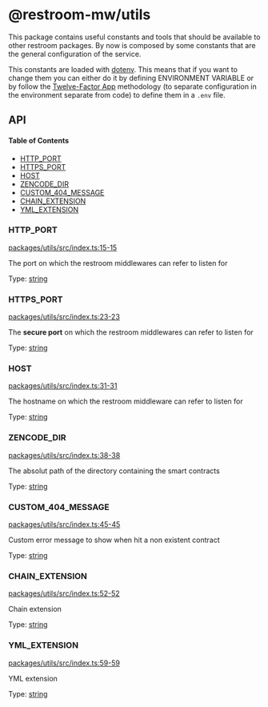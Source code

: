 # @restroom-mw/utils

This package contains useful constants and tools that should be available to other restroom packages.
By now is composed by some constants that are the general configuration of the service.

This constants are loaded with [dotenv](https://github.com/motdotla/dotenv). This means
that if you want to change them you can either do it by defining ENVIRONMENT VARIABLE or
by follow the [Twelve-Factor App](http://12factor.net/config) methodology (to separate
configuration in the environment separate from code) to define them in a `.env` file.

## API

<!-- Generated by documentation.js. Update this documentation by updating the source code. -->

#### Table of Contents

*   [HTTP_PORT](#http_port)
*   [HTTPS_PORT](#https_port)
*   [HOST](#host)
*   [ZENCODE_DIR](#zencode_dir)
*   [CUSTOM\_404\_MESSAGE](#custom\_404\_message)
*   [CHAIN_EXTENSION](#chain_extension)
*   [YML_EXTENSION](#yml_extension)

### HTTP_PORT

[packages/utils/src/index.ts:15-15](https://github.com/dyne/restroom-mw/blob/2328b3a38de42790bc8f9bde42557c45ad477573/packages/utils/src/index.ts#L15-L15 "Source code on GitHub")

The port on which the restroom middlewares can refer to listen for

Type: [string](https://developer.mozilla.org/docs/Web/JavaScript/Reference/Global_Objects/String)

### HTTPS_PORT

[packages/utils/src/index.ts:23-23](https://github.com/dyne/restroom-mw/blob/2328b3a38de42790bc8f9bde42557c45ad477573/packages/utils/src/index.ts#L23-L23 "Source code on GitHub")

The **secure port** on which the restroom middlewares can refer to listen for

Type: [string](https://developer.mozilla.org/docs/Web/JavaScript/Reference/Global_Objects/String)

### HOST

[packages/utils/src/index.ts:31-31](https://github.com/dyne/restroom-mw/blob/2328b3a38de42790bc8f9bde42557c45ad477573/packages/utils/src/index.ts#L31-L31 "Source code on GitHub")

The hostname on which the restroom middleware can refer to listen for

Type: [string](https://developer.mozilla.org/docs/Web/JavaScript/Reference/Global_Objects/String)

### ZENCODE_DIR

[packages/utils/src/index.ts:38-38](https://github.com/dyne/restroom-mw/blob/2328b3a38de42790bc8f9bde42557c45ad477573/packages/utils/src/index.ts#L38-L38 "Source code on GitHub")

The absolut path of the directory containing the smart contracts

Type: [string](https://developer.mozilla.org/docs/Web/JavaScript/Reference/Global_Objects/String)

### CUSTOM\_404\_MESSAGE

[packages/utils/src/index.ts:45-45](https://github.com/dyne/restroom-mw/blob/2328b3a38de42790bc8f9bde42557c45ad477573/packages/utils/src/index.ts#L45-L45 "Source code on GitHub")

Custom error message to show when hit a non existent contract

Type: [string](https://developer.mozilla.org/docs/Web/JavaScript/Reference/Global_Objects/String)

### CHAIN_EXTENSION

[packages/utils/src/index.ts:52-52](https://github.com/dyne/restroom-mw/blob/2328b3a38de42790bc8f9bde42557c45ad477573/packages/utils/src/index.ts#L52-L52 "Source code on GitHub")

Chain extension

Type: [string](https://developer.mozilla.org/docs/Web/JavaScript/Reference/Global_Objects/String)

### YML_EXTENSION

[packages/utils/src/index.ts:59-59](https://github.com/dyne/restroom-mw/blob/2328b3a38de42790bc8f9bde42557c45ad477573/packages/utils/src/index.ts#L59-L59 "Source code on GitHub")

YML extension

Type: [string](https://developer.mozilla.org/docs/Web/JavaScript/Reference/Global_Objects/String)
